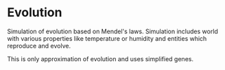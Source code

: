 # Evolution

Simulation of evolution based on Mendel's laws.
Simulation includes world with various properties like temperature or humidity
and entities which reproduce and evolve.

This is only approximation of evolution and uses simplified genes.
